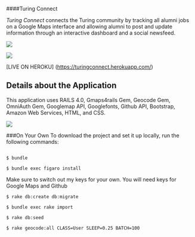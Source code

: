 ####Turing Connect

*Turing Connect* connects the Turing community by tracking all alumni jobs on a Google Maps interface and allowing alumni to post and update information through an interactive dashboard and a social newsfeed.

![](https://s3-us-west-2.amazonaws.com/turingconnect/Screen+Shot+2016-06-15+at+10.50.27+PM.png)

![](https://s3-us-west-2.amazonaws.com/turingconnect/Screen+Shot+2016-06-15+at+10.51.09+PM.png)

[LIVE ON HEROKU] (https://turingconnect.herokuapp.com/)

## Details about the Application

This application uses RAILS 4.0, Gmaps4rails Gem, Geocode Gem, OmniAuth Gem, Googlemap API, Googlefonts, Github API, Bootstrap, Amazon Web Services, HTML, and CSS.

![](https://s3-us-west-2.amazonaws.com/turingconnect/Screen+Shot+2016-06-15+at+10.37.15+PM.png)

###On Your Own
To download the project and set it up locally, run the following commands:
```$ git clone https://github.com/marinacor1/turing_connect.git
```
```
$ bundle
```
```
$ bundle exec figaro install
```
Make sure to switch out my keys for your own. You will need keys for Google Maps and Github
```
$ rake db:create db:migrate
```
```
$ bundle exec rake import
 ```
 ```
$ rake db:seed
```
```
$ rake geocode:all CLASS=User SLEEP=0.25 BATCH=100
```
